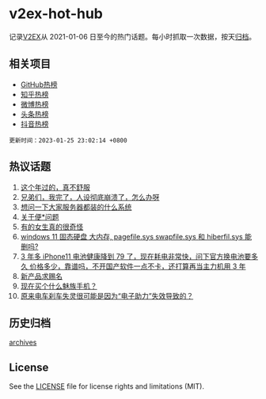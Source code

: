 # v2ex-hot-hub

 记录[V2EX](https://www.v2ex.com/)从 2021-01-06 日至今的热门话题。每小时抓取一次数据，按天[归档](archives)。
 
 ## 相关项目

- [GitHub热榜](https://github.com/it985/github-hot-hub)
- [知乎热榜](https://github.com/it985/zhihu-hot-hub)
- [微博热榜](https://github.com/it985/weibo-hot-hub)
- [头条热榜](https://github.com/it985/toutiao-hot-hub)
- [抖音热榜](https://github.com/it985/douyin-hot-hub)


 `更新时间：2023-01-25 23:02:14 +0800`

## 热议话题

1. [这个年过的，真不舒服](https://www.v2ex.com/t/910529)
1. [兄弟们，我完了，人设彻底崩溃了，怎么办呀](https://www.v2ex.com/t/910527)
1. [想问一下大家服务器都装的什么系统](https://www.v2ex.com/t/910554)
1. [关于便*问题](https://www.v2ex.com/t/910519)
1. [有的女生真的很奇怪](https://www.v2ex.com/t/910629)
1. [windows 11 固态硬盘 大内存, pagefile.sys swapfile.sys 和 hiberfil.sys 能删吗?](https://www.v2ex.com/t/910542)
1. [3 年多 iPhone11 电池健康降到 79 了，现在耗电非常快，问下官方换电池要多久 价格多少，靠谱吗，不开国产软件一点不卡，还打算再当主力机用 3 年](https://www.v2ex.com/t/910561)
1. [新产品求赐名](https://www.v2ex.com/t/910532)
1. [现在买个什么魅族手机？](https://www.v2ex.com/t/910528)
1. [原来电车刹车失灵很可能是因为“电子助力”失效导致的？](https://www.v2ex.com/t/910530)

## 历史归档

[archives](archives)

## License

See the [LICENSE](LICENSE) file for license rights and limitations (MIT).
